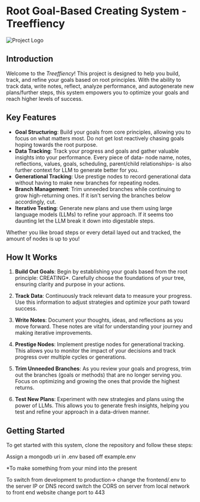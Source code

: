 # Root Goal-Based Creating System - Treeffiency

![Project Logo](https://github.com/user-attachments/assets/16816540-88a3-40af-9072-11bc94f0dc5a)

## Introduction

Welcome to the *Treeffiency*! This project is designed to help you build, track, and refine your goals based on root principles. With the ability to track data, write notes, reflect, analyze performance, and autogenerate new plans/further steps, this system empowers you to optimize your goals and reach higher levels of success.

## Key Features

- **Goal Structuring**: Build your goals from core principles, allowing you to focus on what matters most. Do not get lost reactively chasing goals hoping towards the root purpose. 
- **Data Tracking**: Track your progress and goals and gather valuable insights into your performance. Every piece of data- node name, notes, reflections, values, goals, scheduling, parent/child relationships- is also further context for LLM to generate better for you. 
- **Generational Tracking**: Use prestige nodes to record generational data without having to make new branches for repeating nodes.
- **Branch Management**: Trim unneeded branches while continuing to grow high-returning ones. If it isn't serving the branches below accordingly, cut.
- **Iterative Testing**: Generate new plans and use them using large language models (LLMs) to refine your approach. If it seems too daunting let the LLM break it down into digestable steps.

Whether you like broad steps or every detail layed out and tracked, the amount of nodes is up to you!

## How It Works

1. **Build Out Goals**: Begin by establishing your goals based from the root principle: CREATING*. Carefully choose the foundations of your tree, ensuring clarity and purpose in your actions.
   
3. **Track Data**: Continuously track relevant data to measure your progress. Use this information to adjust strategies and optimize your path toward success.
   
4. **Write Notes**: Document your thoughts, ideas, and reflections as you move forward. These notes are vital for understanding your journey and making iterative improvements.

5. **Prestige Nodes**: Implement prestige nodes for generational tracking. This allows you to monitor the impact of your decisions and track progress over multiple cycles or generations.

6. **Trim Unneeded Branches**: As you review your goals and progress, trim out the branches (goals or methods) that are no longer serving you. Focus on optimizing and growing the ones that provide the highest returns.

7. **Test New Plans**: Experiment with new strategies and plans using the power of LLMs. This allows you to generate fresh insights, helping you test and refine your approach in a data-driven manner.

## Getting Started

To get started with this system, clone the repository and follow these steps:

Assign a mongodb uri in .env based off example.env



*To make something from your mind into the present


To switch from development to production-> change the frontend/.env to the server IP or DNS record
switch the CORS on server from local network to front end website
change port to 443
